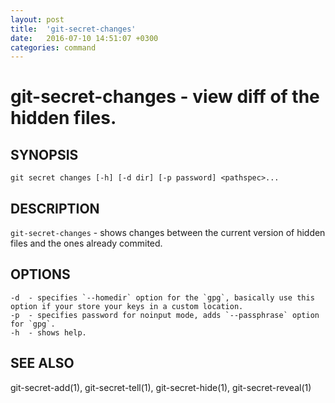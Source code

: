 ```yaml
---
layout: post
title:  'git-secret-changes'
date:   2016-07-10 14:51:07 +0300
categories: command
---
```

git-secret-changes - view diff of the hidden files.
===================================================

## SYNOPSIS

    git secret changes [-h] [-d dir] [-p password] <pathspec>...


## DESCRIPTION
`git-secret-changes` - shows changes between the current version of hidden files and the ones already commited.


## OPTIONS

    -d  - specifies `--homedir` option for the `gpg`, basically use this option if your store your keys in a custom location.
    -p  - specifies password for noinput mode, adds `--passphrase` option for `gpg`.
    -h  - shows help.


## SEE ALSO

git-secret-add(1), git-secret-tell(1), git-secret-hide(1), git-secret-reveal(1)
